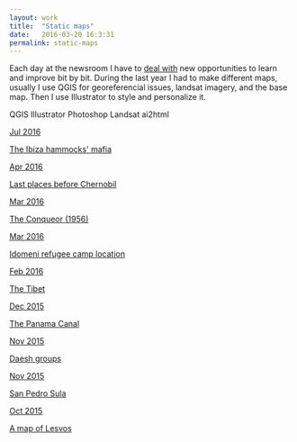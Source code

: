```yaml
---
layout: work
title:  "Static maps"
date:   2016-03-20 16:3:31
permalink: static-maps
---
```


<p>
  Each day at the newsroom I have to <a class="username link-no-icon" href="https://youtu.be/BoeStB36dic">deal with</a> new opportunities to learn and improve bit by bit. During the last year I had to make different maps, usually I use QGIS for georeferencial issues, landsat imagery, and the base map. Then I use Illustrator to style and personalize it.
</p>
<p class="pills">
  <span class="tool pill">QGIS</span>
  <span class="tool pill">Illustrator</span>
  <span class="tool pill">Photoshop</span>
  <span class="tool pill">Landsat</span>
  <span class="tool pill">ai2html</span>
</p>
<div class="row">
  <div class="col-md-3 col-sm-4">
    <div class="item">
      <div class="content">
        <a class="gallery-link" href="http://www.elespanol.com/reportajes/grandes-historias/20160715/140236919_0.html">
          <span class="gallery-date">Jul 2016</span>
          <div class="gallery-img" style="background-image: url('/img/ibiza-hamacas.jpg')"></div>
          <p class="gallery-article-title">The Ibiza hammocks' mafia</p>
        </a>
      </div>
    </div>
  </div>
  <div class="col-md-3 col-sm-4">
    <div class="item">
      <div class="content">
        <a class="gallery-link" href="http://www.elespanol.com/reportajes/20160415/117488600_0.html">
          <span class="gallery-date">Apr 2016</span>
          <div class="gallery-img" style="background-image: url('/img/chernobil.jpg')"></div>
          <p class="gallery-article-title">Last places before Chernobil</p>
        </a>
      </div>
    </div>
  </div>
  <div class="col-md-3 col-sm-4">
    <div class="item">
      <div class="content">
        <a class="gallery-link" href="http://www.elespanol.com/ciencia/20160304/106989569_0.html">
          <span class="gallery-date">Mar 2016</span>
          <div class="gallery-img" style="background-image: url('/img/manhattan-project.jpg')"></div>
          <p class="gallery-article-title">The Conqueor (1956)</p>
        </a>
      </div>
    </div>
  </div>
  <div class="col-md-3 col-sm-4">
    <div class="item">
      <div class="content">
        <a class="gallery-link" href="http://www.elespanol.com/mundo/20160307/107739538_0.html">
          <span class="gallery-date">Mar 2016</span>
          <div class="gallery-img" style="background-image: url('/img/refugees.jpg')"></div>
          <p class="gallery-article-title">Idomeni refugee camp location</p>
        </a>
      </div>
    </div>
  </div>
  <div class="col-md-3 col-sm-4">
    <div class="item">
      <div class="content">
        <a class="gallery-link" href="http://www.elespanol.com/reportajes/20160304/106989558_0.html">
          <span class="gallery-date">Feb 2016</span>
          <div class="gallery-img" style="background-image: url('/img/tibet.jpg')"></div>
          <p class="gallery-article-title">The Tibet</p>
        </a>
      </div>
    </div>
  </div>
  <div class="col-md-3 col-sm-4">
    <div class="item">
      <div class="content">
        <a class="gallery-link" href="http://www.elespanol.com/reportajes/20151225/89491075_0.html">
          <span class="gallery-date">Dec 2015</span>
          <div class="gallery-img" style="background-image: url('/img/panama.jpg')"></div>
          <p class="gallery-article-title">The Panama Canal</p>
        </a>
      </div>
    </div>
  </div>
  <div class="col-md-3 col-sm-4">
    <div class="item">
      <div class="content">
        <a class="gallery-link" href="http://www.elespanol.com/mundo/20151118/80242022_0.html">
          <span class="gallery-date">Nov 2015</span>
          <div class="gallery-img" style="background-image: url('/img/daesh.jpg')"></div>
          <p class="gallery-article-title">Daesh groups</p>
        </a>
      </div>
    </div>
  </div>
  <div class="col-md-3 col-sm-4">
    <div class="item">
      <div class="content">
        <a class="gallery-link" href="http://www.elespanol.com/mundo/20151030/75492477_0.html">
          <span class="gallery-date">Nov 2015</span>
          <div class="gallery-img" style="background-image: url('/img/sula.jpg')"></div>
          <p class="gallery-article-title">San Pedro Sula</p>
        </a>
      </div>
    </div>
  </div>
  <div class="col-md-3 col-sm-4">
    <div class="item">
      <div class="content">
        <a class="gallery-link" href="http://www.elespanol.com/enfoques/20151006/69493080_0.html">
          <span class="gallery-date">Oct 2015</span>
          <div class="gallery-img" style="background-image: url('/img/lesvos.jpg')"></div>
          <p class="gallery-article-title">A map of Lesvos</p>
        </a>
      </div>
    </div>
  </div>
</div>

